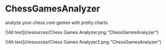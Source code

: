 ChessGamesAnalyzer
==================

analyze your chess.com games with pretty charts.


![Alt text](/resources/Chess Games Analyzer.png "ChessGamesAnalyzer")

![Alt text](/resources/Chess Games Analyzer2.png "ChessGamesAnalyzer")
